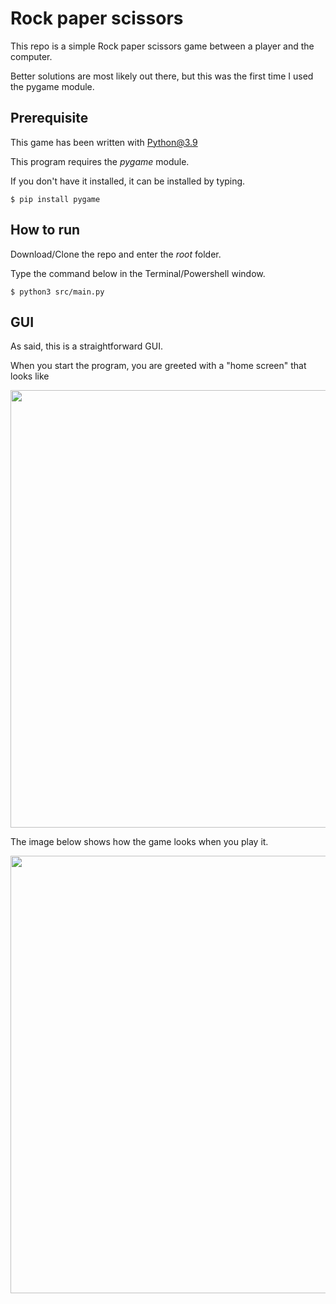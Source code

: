 # Rock paper scissors

This repo is a simple Rock paper scissors game between a player and the computer.

Better solutions are most likely out there, but this was the first time I used the pygame module.

## Prerequisite

This game has been written with Python@3.9

This program requires the _pygame_ module.

If you don't have it installed, it can be installed by typing.

```
$ pip install pygame
```

## How to run

Download/Clone the repo and enter the *root* folder.

Type the command below in the Terminal/Powershell window.

```
$ python3 src/main.py
```

## GUI

As said, this is a straightforward GUI.

When you start the program, you are greeted with a "home screen" that looks like

<img src="https://github.com/Hvaheterdu/rock-paper-scissor/blob/main/resources/images/home_screen.png" width="700" alt="">

The image below shows how the game looks when you play it.

<img src="https://github.com/Hvaheterdu/rock-paper-scissor/blob/main/resources/images/game_screen.png" width="700" alt="">
